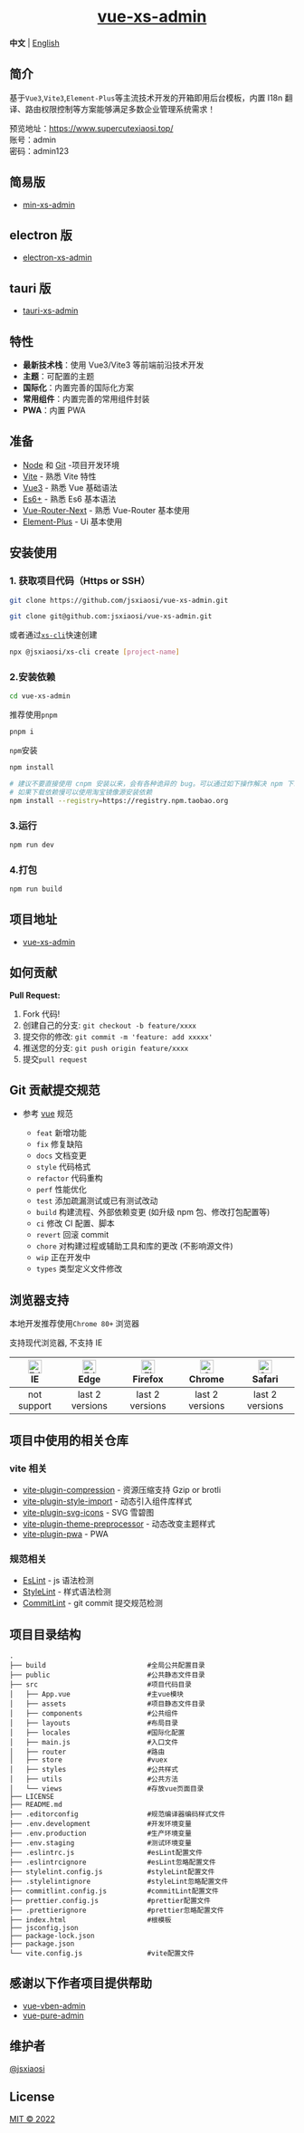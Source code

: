 <div align="center">
<a href="https://github.com/jsxiaosi/vue-xs-admin">
<h1>vue-xs-admin</h1>
</a>
</div>

**中文** | [English](./README.EN.md)

## 简介

基于`Vue3`,`Vite3`,`Element-Plus`等主流技术开发的开箱即用后台模板，内置 I18n 翻译、路由权限控制等方案能够满足多数企业管理系统需求！

预览地址：<https://www.supercutexiaosi.top/>  
账号：admin  
密码：admin123

## 简易版

- [min-xs-admin](https://github.com/jsxiaosi/min-xs-admin)

## electron 版

- [electron-xs-admin](https://github.com/jsxiaosi/electron-xs-admin)

## tauri 版

- [tauri-xs-admin](https://github.com/jsxiaosi/tauri-xs-admin)

## 特性

- **最新技术栈**：使用 Vue3/Vite3 等前端前沿技术开发
- **主题**：可配置的主题
- **国际化**：内置完善的国际化方案
- **常用组件**：内置完善的常用组件封装
- **PWA**：内置 PWA

## 准备

- [Node](http://nodejs.org/) 和 [Git](https://git-scm.com/) -项目开发环境
- [Vite](https://cn.vitejs.dev/) - 熟悉 Vite 特性
- [Vue3](https://v3.cn.vuejs.org/) - 熟悉 Vue 基础语法
- [Es6+](http://es6.ruanyifeng.com/) - 熟悉 Es6 基本语法
- [Vue-Router-Next](https://next.router.vuejs.org/zh/) - 熟悉 Vue-Router 基本使用
- [Element-Plus](https://element-plus.gitee.io/#/zh-CN/) - Ui 基本使用

## 安装使用

### 1. 获取项目代码（Https or SSH）

```bash
git clone https://github.com/jsxiaosi/vue-xs-admin.git

git clone git@github.com:jsxiaosi/vue-xs-admin.git
```

或者通过[`xs-cli`](https://github.com/jsxiaosi/xs-cli)快速创建

```bash
npx @jsxiaosi/xs-cli create [project-name]
```

### 2.安装依赖

```bash
cd vue-xs-admin
```

推荐使用`pnpm`

```bash
pnpm i
```

`npm`安装

```bash
npm install

# 建议不要直接使用 cnpm 安装以来，会有各种诡异的 bug。可以通过如下操作解决 npm 下载速度慢的问题
# 如果下载依赖慢可以使用淘宝镜像源安装依赖
npm install --registry=https://registry.npm.taobao.org

```

### 3.运行

```bash
npm run dev
```

### 4.打包

```bash
npm run build
```

## 项目地址

- [vue-xs-admin](https://github.com/jsxiaosi/vue-xs-admin)

## 如何贡献

**Pull Request:**

1. Fork 代码!
2. 创建自己的分支: `git checkout -b feature/xxxx`
3. 提交你的修改: `git commit -m 'feature: add xxxxx'`
4. 推送您的分支: `git push origin feature/xxxx`
5. 提交`pull request`

## Git 贡献提交规范

- 参考 [vue](https://github.com/vuejs/vue/blob/dev/.github/COMMIT_CONVENTION.md) 规范

  - `feat` 新增功能
  - `fix` 修复缺陷
  - `docs` 文档变更
  - `style` 代码格式
  - `refactor` 代码重构
  - `perf` 性能优化
  - `test` 添加疏漏测试或已有测试改动
  - `build` 构建流程、外部依赖变更 (如升级 npm 包、修改打包配置等)
  - `ci` 修改 CI 配置、脚本
  - `revert` 回滚 commit
  - `chore` 对构建过程或辅助工具和库的更改 (不影响源文件)
  - `wip` 正在开发中
  - `types` 类型定义文件修改

## 浏览器支持

本地开发推荐使用`Chrome 80+` 浏览器

支持现代浏览器, 不支持 IE

| [<img src="https://raw.githubusercontent.com/alrra/browser-logos/master/src/edge/edge_48x48.png" alt=" Edge" width="24px" height="24px" />](http://godban.github.io/browsers-support-badges/)</br>IE | [<img src="https://raw.githubusercontent.com/alrra/browser-logos/master/src/edge/edge_48x48.png" alt=" Edge" width="24px" height="24px" />](http://godban.github.io/browsers-support-badges/)</br>Edge | [<img src="https://raw.githubusercontent.com/alrra/browser-logos/master/src/firefox/firefox_48x48.png" alt="Firefox" width="24px" height="24px" />](http://godban.github.io/browsers-support-badges/)</br>Firefox | [<img src="https://raw.githubusercontent.com/alrra/browser-logos/master/src/chrome/chrome_48x48.png" alt="Chrome" width="24px" height="24px" />](http://godban.github.io/browsers-support-badges/)</br>Chrome | [<img src="https://raw.githubusercontent.com/alrra/browser-logos/master/src/safari/safari_48x48.png" alt="Safari" width="24px" height="24px" />](http://godban.github.io/browsers-support-badges/)</br>Safari |
| :-: | :-: | :-: | :-: | :-: |
| not support | last 2 versions | last 2 versions | last 2 versions | last 2 versions |

## 项目中使用的相关仓库

### vite 相关

- [vite-plugin-compression](https://github.com/anncwb/vite-plugin-compression/) - 资源压缩支持 Gzip or brotli
- [vite-plugin-style-import](https://github.com/anncwb/vite-plugin-style-import/) - 动态引入组件库样式
- [vite-plugin-svg-icons](https://github.com/anncwb/vite-plugin-svg-icons/) - SVG 雪碧图
- [vite-plugin-theme-preprocessor](https://github.com/GitOfZGT/vite-plugin-theme-preprocessor/) - 动态改变主题样式
- [vite-plugin-pwa](https://vite-plugin-pwa.netlify.app/) - PWA

### 规范相关

- [EsLint](https://eslint.org/) - js 语法检测
- [StyleLint](https://stylelint.io/) - 样式语法检测
- [CommitLint](https://commitlint.js.org/#/) - git commit 提交规范检测

## 项目目录结构

```base
.
├── build                         #全局公共配置目录
├── public                        #公共静态文件目录
├── src                           #项目代码目录
│   ├── App.vue                   #主vue模块
│   ├── assets                    #项目静态文件目录
│   ├── components                #公共组件
│   ├── layouts                   #布局目录
│   ├── locales                   #国际化配置
│   ├── main.js                   #入口文件
│   ├── router                    #路由
│   ├── store                     #vuex
│   ├── styles                    #公共样式
│   ├── utils                     #公共方法
│   └── views                     #存放vue页面目录
├── LICENSE
├── README.md
├── .editorconfig                 #规范编译器编码样式文件
├── .env.development              #开发环境变量
├── .env.production               #生产环境变量
├── .env.staging                  #测试环境变量
├── .eslintrc.js                  #esLint配置文件
├── .eslintrcignore               #esLint忽略配置文件
├── stylelint.config.js           #styleLint配置文件
├── .stylelintignore              #styleLint忽略配置文件
├── commitlint.config.js          #commitLint配置文件
├── prettier.config.js            #prettier配置文件
├── .prettierignore               #prettier忽略配置文件
├── index.html                    #根模板
├── jsconfig.json
├── package-lock.json
├── package.json
└── vite.config.js                #vite配置文件
```

## 感谢以下作者项目提供帮助

- [vue-vben-admin](https://github.com/anncwb/vue-vben-admin)
- [vue-pure-admin](https://github.com/xiaoxian521/vue-pure-admin)

## 维护者

[@jsxiaosi](https://github.com/jsxiaosi)

## License

[MIT © 2022](./LICENSE)

